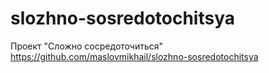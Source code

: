 # slozhno-sosredotochitsya
Проект "Сложно сосредоточиться"
https://github.com/maslovmikhail/slozhno-sosredotochitsya
